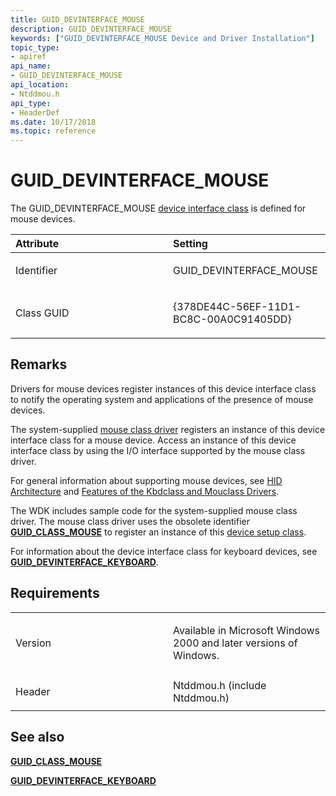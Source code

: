 ```yaml
---
title: GUID_DEVINTERFACE_MOUSE
description: GUID_DEVINTERFACE_MOUSE
keywords: ["GUID_DEVINTERFACE_MOUSE Device and Driver Installation"]
topic_type:
- apiref
api_name:
- GUID_DEVINTERFACE_MOUSE
api_location:
- Ntddmou.h
api_type:
- HeaderDef
ms.date: 10/17/2018
ms.topic: reference
---
```


# GUID_DEVINTERFACE_MOUSE


The GUID_DEVINTERFACE_MOUSE [device interface class](./overview-of-device-interface-classes.md) is defined for mouse devices.

<table>
<colgroup>
<col width="50%" />
<col width="50%" />
</colgroup>
<thead>
<tr class="header">
<th align="left">Attribute</th>
<th align="left">Setting</th>
</tr>
</thead>
<tbody>
<tr class="odd">
<td align="left"><p>Identifier</p></td>
<td align="left"><p>GUID_DEVINTERFACE_MOUSE</p></td>
</tr>
<tr class="even">
<td align="left"><p>Class GUID</p></td>
<td align="left"><p>{378DE44C-56EF-11D1-BC8C-00A0C91405DD}</p></td>
</tr>
</tbody>
</table>

 

## Remarks

Drivers for mouse devices register instances of this device interface class to notify the operating system and applications of the presence of mouse devices.

The system-supplied [mouse class driver](../hid/keyboard-and-mouse-class-drivers.md) registers an instance of this device interface class for a mouse device. Access an instance of this device interface class by using the I/O interface supported by the mouse class driver.

For general information about supporting mouse devices, see [HID Architecture](../hid/hid-architecture.md) and [Features of the Kbdclass and Mouclass Drivers](../hid/keyboard-and-mouse-class-drivers.md).

The WDK includes sample code for the system-supplied mouse class driver. The mouse class driver uses the obsolete identifier [**GUID_CLASS_MOUSE**](guid-class-mouse.md) to register an instance of this [device setup class](./overview-of-device-setup-classes.md).

For information about the device interface class for keyboard devices, see [**GUID_DEVINTERFACE_KEYBOARD**](guid-devinterface-keyboard.md).

## Requirements

<table>
<colgroup>
<col width="50%" />
<col width="50%" />
</colgroup>
<tbody>
<tr class="odd">
<td align="left"><p>Version</p></td>
<td align="left"><p>Available in Microsoft Windows 2000 and later versions of Windows.</p></td>
</tr>
<tr class="even">
<td align="left"><p>Header</p></td>
<td align="left">Ntddmou.h (include Ntddmou.h)</td>
</tr>
</tbody>
</table>

## See also


[**GUID_CLASS_MOUSE**](guid-class-mouse.md)

[**GUID_DEVINTERFACE_KEYBOARD**](guid-devinterface-keyboard.md)

 

